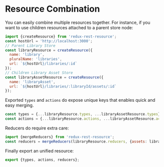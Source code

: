# Resource Combination

You can easily combine multiple resources together. For instance, if you want to use children resources attached to a parent store node:

```js
import {createResource} from 'redux-rest-resource';
const hostUrl = 'http://localhost:3000';
// Parent Library Store
const libraryResource = createResource({
  name: 'library',
  pluralName: 'libraries',
  url: `${hostUrl}/libraries/:id`
});
// Children Library Asset Store
const libraryAssetResource = createResource({
  name: 'libraryAsset',
  url: `${hostUrl}/libraries/:libraryId/assets/:id`
});
```

Exported `types` and `actions` do expose unique keys that enables quick and easy merging.

```js
const types = {...libraryResource.types, ...libraryAssetResource.types};
const actions = {...libraryResource.actions, ...libraryAssetResource.actions};
```

Reducers do require extra care:

```js
import {mergeReducers} from 'redux-rest-resource';
const reducers = mergeReducers(libraryResource.reducers, {assets: libraryAssetResource.reducers});
```

Finally export an unified resource:

```js
export {types, actions, reducers};
```
